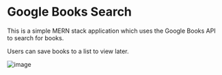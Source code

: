 # Google Books Search

This is a simple MERN stack application which uses the Google Books API to search for books. 

Users can save books to a list to view later.

![image](https://user-images.githubusercontent.com/50982277/69002471-c3bfb100-08a4-11ea-91cd-f116c27b7f4e.png)
